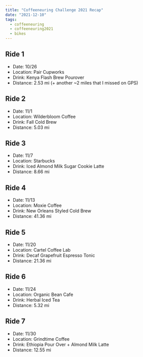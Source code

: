 ```yaml
---
title: "Coffeeneuring Challenge 2021 Recap"
date: "2021-12-10"
tags:
  - coffeeneuring
  - coffeeneuring2021
  - bikes
---
```


## Ride 1
- Date: 10/26
- Location: Pair Cupworks
- Drink: Kenya Flash Brew Pourover
- Distance: 2.53 mi (+ another ~2 miles that I missed on GPS)

## Ride 2
- Date: 11/1
- Location: Wilderbloom Coffee
- Drink: Fall Cold Brew
- Distance: 5.03 mi

## Ride 3
- Date: 11/7
- Location: Starbucks
- Drink: Iced Almond Milk Sugar Cookie Latte
- Distance: 8.66 mi

## Ride 4
- Date: 11/13
- Location: Moxie Coffee
- Drink: New Orleans Styled Cold Brew
- Distance: 41.36 mi

## Ride 5
- Date: 11/20
- Location: Cartel Coffee Lab
- Drink: Decaf Grapefruit Espresso Tonic
- Distance: 21.36 mi

## Ride 6
- Date: 11/24
- Location: Organic Bean Cafe
- Drink: Herbal Iced Tea
- Distance: 5.32 mi

## Ride 7
- Date: 11/30
- Location: Grindtime Coffee
- Drink: Ethiopia Pour Over + Almond Milk Latte
- Distance: 12.55 mi
